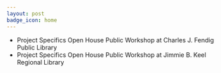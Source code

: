 ```yaml
---
layout: post
badge_icon: home
---
```


* Project Specifics Open House Public Workshop at Charles J. Fendig Public Library 
* Project Specifics Open House Public Workshop at Jimmie B. Keel Regional Library 
